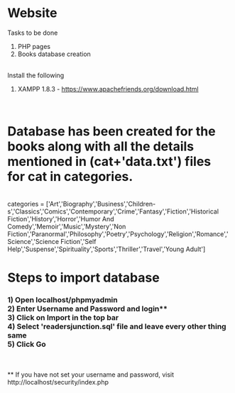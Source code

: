 Website
=======
Tasks to be done
<br>
1) PHP pages<br>
2) Books database creation
<br><br>

Install the following<br>
1) XAMPP 1.8.3 - https://www.apachefriends.org/download.html <br>
 
<br>
<h1> Database has been created for the books along with all the details mentioned in (cat+'data.txt') files for cat in categories.
</h1>
<br>categories = ['Art','Biography','Business','Children-s','Classics','Comics','Contemporary','Crime','Fantasy','Fiction','Historical Fiction','History','Horror','Humor And Comedy','Memoir','Music','Mystery','Non Fiction','Paranormal','Philosophy','Poetry','Psychology','Religion','Romance','Science','Science Fiction','Self Help','Suspense','Spirituality','Sports','Thriller','Travel','Young Adult']

Steps to import database
=======
<h3>
1) Open localhost/phpmyadmin <br>
2) Enter Username and Password and login** <br>
3) Click on Import in the top bar <br>
4) Select 'readersjunction.sql' file and leave every other thing same <br>
5) Click Go
</h3>
<br><br>
** If you have not set your username and password, visit http://localhost/security/index.php